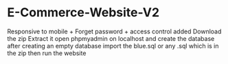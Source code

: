 # E-Commerce-Website-V2
Responsive to mobile + Forget password + access control added
Download the zip 
Extract it
open phpmyadmin on localhost and create the database
after creating an empty database import the blue.sql or any .sql which is in the zip 
then run the website 
